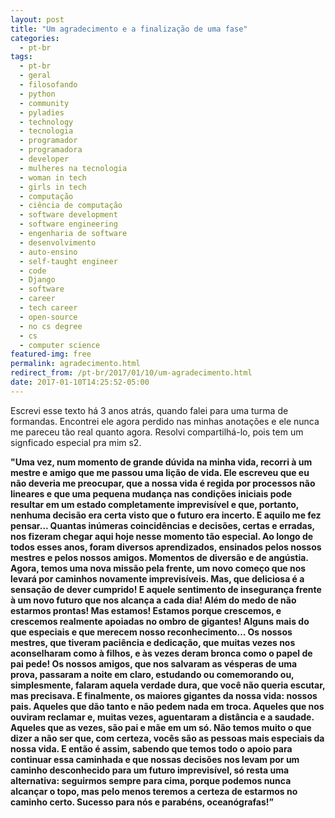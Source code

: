 ```yaml
---
layout: post
title: "Um agradecimento e a finalização de uma fase"
categories:
  - pt-br
tags:
  - pt-br
  - geral
  - filosofando
  - python
  - community 
  - pyladies
  - technology
  - tecnologia
  - programador
  - programadora
  - developer
  - mulheres na tecnologia
  - woman in tech
  - girls in tech
  - computação
  - ciência de computação
  - software development
  - software engineering
  - engenharia de software
  - desenvolvimento
  - auto-ensino
  - self-taught engineer
  - code
  - Django
  - software
  - career
  - tech career
  - open-source
  - no cs degree
  - cs
  - computer science
featured-img: free
permalink: agradecimento.html
redirect_from: /pt-br/2017/01/10/um-agradecimento.html
date: 2017-01-10T14:25:52-05:00
---
```


Escrevi esse texto há 3 anos atrás, quando falei para uma turma de formandas. Encontrei ele agora perdido nas minhas anotações e ele nunca me pareceu tão real quanto agora. Resolvi compartilhá-lo, pois tem um signficado especial pra mim s2.

**"Uma vez, num momento de grande dúvida na minha vida, recorri à um mestre e amigo que me passou uma lição de vida. Ele escreveu que eu não deveria me preocupar, que a nossa vida é regida por processos não lineares e que uma pequena mudança nas condições iniciais pode resultar em um estado completamente imprevisível e que, portanto, nenhuma decisão era certa visto que o futuro era incerto. E aquilo me fez pensar… Quantas inúmeras coincidências e decisões, certas e erradas, nos fizeram chegar aqui hoje nesse momento tão especial. Ao longo de todos esses anos, foram diversos aprendizados, ensinados pelos nossos mestres e pelos nossos amigos. Momentos de diversão e de angústia. Agora, temos uma nova missão pela frente, um novo começo que nos levará por caminhos novamente imprevisíveis. Mas, que deliciosa é a sensação de dever cumprido! E aquele sentimento de insegurança frente à um novo futuro que nos alcança a cada dia! Além do medo de não estarmos prontas! Mas estamos! Estamos porque crescemos, e crescemos realmente apoiadas no ombro de gigantes! Alguns mais do que especiais e que merecem nosso reconhecimento… Os nossos mestres, que tiveram paciência e dedicação, que muitas vezes nos aconselharam como à filhos, e às vezes deram bronca como o papel de pai pede! Os nossos amigos, que nos salvaram as vésperas de uma prova, passaram a noite em claro, estudando ou comemorando ou, simplesmente, falaram aquela verdade dura, que você não queria escutar, mas precisava. E finalmente, os maiores gigantes da nossa vida: nossos pais. Aqueles que dão tanto e não pedem nada em troca. Aqueles que nos ouviram reclamar e, muitas vezes, aguentaram a distância e a saudade. Aqueles que as vezes, são pai e mãe em um só. Não temos muito o que dizer a não ser que, com certeza, vocês são as pessoas mais especiais da nossa vida. E então é assim, sabendo que temos todo o apoio para continuar essa caminhada e que nossas decisões nos levam por um caminho desconhecido para um futuro imprevisível, só resta uma alternativa: seguirmos sempre para cima, porque podemos nunca alcançar o topo, mas pelo menos teremos a certeza de estarmos no caminho certo. Sucesso para nós e parabéns, oceanógrafas!”**
